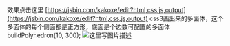 效果点击这里  [https://jsbin.com/kakoxe/edit?html,css,js,output](https://jsbin.com/kakoxe/edit?html,css,js,output)
css3画出来的多面体，这个多面体的每个侧面都是正方形，底面是个边数可配置的多面体
 buildPolyhedron(10, 300);
 ![这里写图片描述](http://img.blog.csdn.net/20160525114426766)
